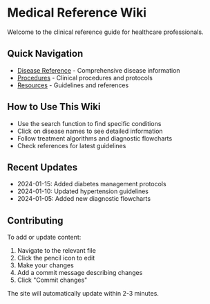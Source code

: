 # Medical Reference Wiki

Welcome to the clinical reference guide for healthcare professionals.

## Quick Navigation

* [Disease Reference](diseases/) - Comprehensive disease information
* [Procedures](procedures/) - Clinical procedures and protocols
* [Resources](resources/) - Guidelines and references

## How to Use This Wiki

* Use the search function to find specific conditions
* Click on disease names to see detailed information
* Follow treatment algorithms and diagnostic flowcharts
* Check references for latest guidelines

## Recent Updates

* 2024-01-15: Added diabetes management protocols
* 2024-01-10: Updated hypertension guidelines
* 2024-01-05: Added new diagnostic flowcharts

## Contributing

To add or update content:
1. Navigate to the relevant file
2. Click the pencil icon to edit
3. Make your changes
4. Add a commit message describing changes
5. Click "Commit changes"

The site will automatically update within 2-3 minutes.
